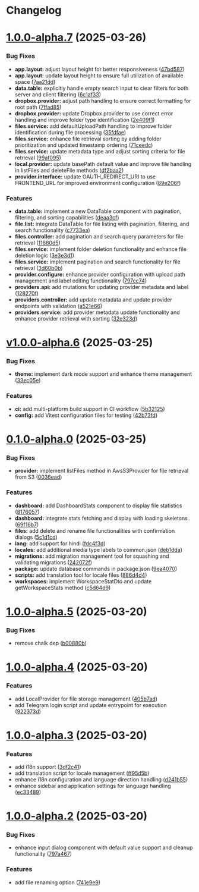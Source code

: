 # Changelog

# [1.0.0-alpha.7](https://github.com/drivebase/drivebase/compare/vv1.0.0-alpha.6...v1.0.0-alpha.7) (2025-03-26)


### Bug Fixes

* **app.layout:** adjust layout height for better responsiveness ([47bd587](https://github.com/drivebase/drivebase/commit/47bd587cffb0b6a9c7ba5f6964e2bc9df6090d02))
* **app.layout:** update layout height to ensure full utilization of available space ([7aa21dd](https://github.com/drivebase/drivebase/commit/7aa21dd66c171ca16f621161c364e00d6a541626))
* **data.table:** explicitly handle empty search input to clear filters for both server and client filtering ([6c1af33](https://github.com/drivebase/drivebase/commit/6c1af330db837e85f7d2bdec0b3eec9722f2e912))
* **dropbox.provider:** adjust path handling to ensure correct formatting for root path ([7ffad85](https://github.com/drivebase/drivebase/commit/7ffad851fb72fae27cb0a65a660f8afc8ca2dc3a))
* **dropbox.provider:** update Dropbox provider to use correct error handling and improve folder type identification ([2e409f1](https://github.com/drivebase/drivebase/commit/2e409f1666c87b51d93723c56604c391efea8018))
* **files.service:** add defaultUploadPath handling to improve folder identification during file processing ([35fdfae](https://github.com/drivebase/drivebase/commit/35fdfae9e70efe6c3ae1bd280754ea06cbb87238))
* **files.service:** enhance file retrieval sorting by adding folder prioritization and updated timestamp ordering ([71ceedc](https://github.com/drivebase/drivebase/commit/71ceedcd5dd7b7a490de2b3615099c48dd88210b))
* **files.service:** update metadata type and adjust sorting criteria for file retrieval ([99af095](https://github.com/drivebase/drivebase/commit/99af09524142d8850b70eb8c533f621acff68b76))
* **local.provider:** update basePath default value and improve file handling in listFiles and deleteFile methods ([df2baa2](https://github.com/drivebase/drivebase/commit/df2baa20089927e02aa979489e501c09c2cf5b09))
* **provider.interface:** update OAUTH_REDIRECT_URI to use FRONTEND_URL for improved environment configuration ([89e206f](https://github.com/drivebase/drivebase/commit/89e206f899835465214369bbc73497f0b5b9f957))


### Features

* **data.table:** implement a new DataTable component with pagination, filtering, and sorting capabilities ([deaa3cf](https://github.com/drivebase/drivebase/commit/deaa3cf2f335e9f3d9635a55e5998d71a0958e5d))
* **file.list:** integrate DataTable for file listing with pagination, filtering, and search functionality ([c7733ea](https://github.com/drivebase/drivebase/commit/c7733ea1e98e29f7f8183a21bc5bdd7dea390524))
* **files.controller:** add pagination and search query parameters for file retrieval ([11680d5](https://github.com/drivebase/drivebase/commit/11680d500ee4a41d79ec3c3920a99c07139fd2e2))
* **files.service:** implement folder deletion functionality and enhance file deletion logic ([3e3e3d1](https://github.com/drivebase/drivebase/commit/3e3e3d16e9bca9ead251692add21cbe843c22654))
* **files.service:** implement pagination and search functionality for file retrieval ([3d60b0b](https://github.com/drivebase/drivebase/commit/3d60b0bc2388368c274cff12bb99a71061bb8ec3))
* **provider.configure:** enhance provider configuration with upload path management and label editing functionality ([797cc74](https://github.com/drivebase/drivebase/commit/797cc74d30a9ad9917f131401d06fad3d5ca29b4))
* **providers.api:** add mutations for updating provider metadata and label ([128270f](https://github.com/drivebase/drivebase/commit/128270f9108824ff3e75833f80a8dd8209f27cbf))
* **providers.controller:** add update metadata and update provider endpoints with validation ([a521e66](https://github.com/drivebase/drivebase/commit/a521e669e4c625bc5dbd3db437846635a0ce037b))
* **providers.service:** add provider metadata update functionality and enhance provider retrieval with sorting ([32e323d](https://github.com/drivebase/drivebase/commit/32e323d2ec4e58f4422a350942c39dd488100b8d))

# [v1.0.0-alpha.6](https://github.com/drivebase/drivebase/compare/v0.1.0-alpha.0...vv1.0.0-alpha.6) (2025-03-25)


### Bug Fixes

* **theme:** implement dark mode support and enhance theme management ([33ec05e](https://github.com/drivebase/drivebase/commit/33ec05eb7f9ce123e2ebd78a1bf1af2ed4ca7cba))


### Features

* **ci:** add multi-platform build support in CI workflow ([5b32125](https://github.com/drivebase/drivebase/commit/5b32125e39bb42990bbe060ec0c36e4c02548bd0))
* **config:** add Vitest configuration files for testing ([42b73fd](https://github.com/drivebase/drivebase/commit/42b73fd8a8a58e742a41cc410b36662aa2474a09))

# [0.1.0-alpha.0](https://github.com/drivebase/drivebase/compare/v1.0.0-alpha.5...v0.1.0-alpha.0) (2025-03-25)


### Bug Fixes

* **provider:** implement listFiles method in AwsS3Provider for file retrieval from S3 ([0036ead](https://github.com/drivebase/drivebase/commit/0036eaddd9203aa21f5f6acea939f7bd000a5c53))


### Features

* **dashboard:** add DashboardStats component to display file statistics ([8176057](https://github.com/drivebase/drivebase/commit/8176057740831010a1719866c8ddaedd38aaf41a))
* **dashboard:** integrate stats fetching and display with loading skeletons ([69f16b7](https://github.com/drivebase/drivebase/commit/69f16b730b2864925e59ea2361c4399c14a59473))
* **files:** add delete and rename file functionalities with confirmation dialogs ([5c1d1cd](https://github.com/drivebase/drivebase/commit/5c1d1cde2168684a83c9cca40c7431fe0a935ef5))
* **lang:** add support for hindi ([fdc4f3d](https://github.com/drivebase/drivebase/commit/fdc4f3d9baa9fe9c4946b43fea6f2ae878e4975f))
* **locales:** add additional media type labels to common.json ([deb1dda](https://github.com/drivebase/drivebase/commit/deb1dda3c770a0adfa5be7eb92e7cff927983164))
* **migrations:** add migration management tool for squashing and validating migrations ([242072f](https://github.com/drivebase/drivebase/commit/242072fd047e64a0eb8fd2b9d9d077eed2295d17))
* **package:** update database commands in package.json ([9ea4070](https://github.com/drivebase/drivebase/commit/9ea40705d2a1acf06ad681fee3767c162cdf284b))
* **scripts:** add translation tool for locale files ([886d4d4](https://github.com/drivebase/drivebase/commit/886d4d4634d35766cdc5329ac76f88f55c03c79e))
* **workspaces:** implement WorkspaceStatDto and update getWorkspaceStats method ([c5d64d9](https://github.com/drivebase/drivebase/commit/c5d64d9b636909e9d21275427c529f82466a7e21))

# [1.0.0-alpha.5](https://github.com/drivebase/drivebase/compare/v1.0.0-alpha.4...v1.0.0-alpha.5) (2025-03-20)


### Bug Fixes

* remove chalk dep ([b00880b](https://github.com/drivebase/drivebase/commit/b00880bba3cc14517a2be435ccf1d27eb208f5b2))

# [1.0.0-alpha.4](https://github.com/drivebase/drivebase/compare/v1.0.0-alpha.3...v1.0.0-alpha.4) (2025-03-20)


### Features

* add LocalProvider for file storage management ([405b7ad](https://github.com/drivebase/drivebase/commit/405b7ad5c5ae2609eefe1b35a9fb53e0301add7b))
* add Telegram login script and update entrypoint for execution ([922373d](https://github.com/drivebase/drivebase/commit/922373d932b899fa3fb84085ce010e2fa5fc22b9))

# [1.0.0-alpha.3](https://github.com/drivebase/drivebase/compare/v1.0.0-alpha.2...v1.0.0-alpha.3) (2025-03-20)


### Features

* add i18n support ([3df2c41](https://github.com/drivebase/drivebase/commit/3df2c412924591038621403206c928a091139c37))
* add translation script for locale management ([ff95d5b](https://github.com/drivebase/drivebase/commit/ff95d5b6e7d964c030d0e18715ea3af88eef34d7))
* enhance i18n configuration and language direction handling ([d241b55](https://github.com/drivebase/drivebase/commit/d241b552b5c0b75fd9d6c258cfc4619573d06dda))
* enhance sidebar and application settings for language handling ([ec33489](https://github.com/drivebase/drivebase/commit/ec3348926b813d118c3a38256f9bea83f95552ac))

# [1.0.0-alpha.2](https://github.com/drivebase/drivebase/compare/v1.0.0-alpha.1...v1.0.0-alpha.2) (2025-03-20)


### Bug Fixes

* enhance input dialog component with default value support and cleanup functionality ([797a467](https://github.com/drivebase/drivebase/commit/797a467053798585bc824c68ccc85ba111fb04d3))


### Features

* add file renaming option ([741e9e9](https://github.com/drivebase/drivebase/commit/741e9e97c5b8c0aec824fbca74113196bbf18796))
